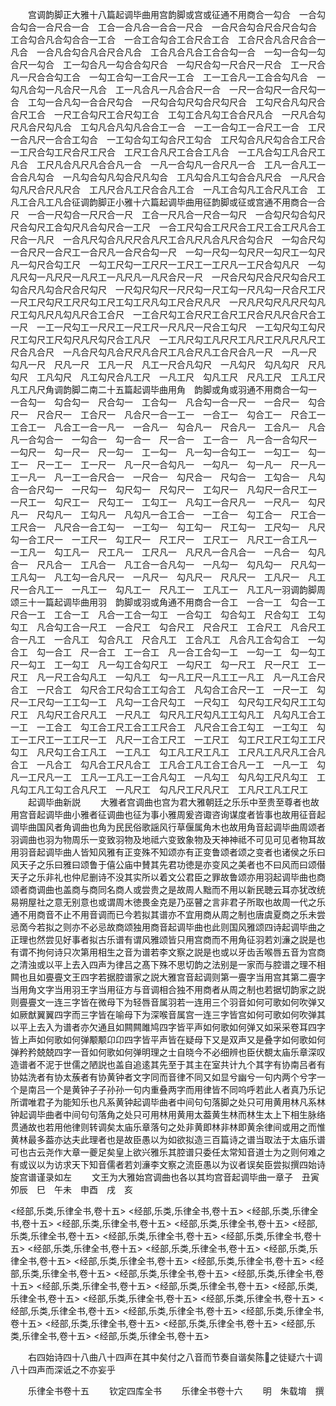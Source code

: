 <!-- { "loadSidebar": true } -->
　　宫调韵脚正大雅十八篇起调毕曲用宫韵脚或宫或征通不用商合一勾合　一合勾合勾合一合尺合一合　工合一合凡合一合合一尺合　一合尺合勾合尺合尺合勾合　工合勾合凡合勾合合一工合　一合工合勾合工合尺合工合　工合尺合凡合尺合合一凡合　一合凡合勾合凡合尺合凡合　工合凡合凡合工合合勾一合　一勾一合勾一勾合尺一勾合　工一勾合凡一勾合合勾尺合　一勾尺合勾一尺合尺一尺合　工一尺合凡一尺合合勾工合　一勾工合勾一工合尺一工合　工一工合凡一工合合勾凡合　一勾凡合勾一凡合尺一凡合　工一凡合凡一凡合合尺一合　一尺一合勾尺一合尺勾一合　工勾一合凡勾一合合尺勾合　一尺勾合勾尺勾合尺勾尺合　工勾尺合凡勾尺合合尺工合　一尺工合勾尺工合尺勾工合　工勾工合凡勾工合合尺凡合　一尺凡合勾尺凡合尺勾凡合　工勾凡合凡勾凡合合工一合　一工一合勾工一合尺工一合　工尺一合凡尺一合合工勾合　一工勾合勾工勾合尺工勾合　工尺勾合凡尺勾合合工尺合　一工尺合勾工尺合尺工尺合　工尺工合凡尺工合合工凡合　一工凡合勾工凡合尺工凡合　工尺凡合凡尺凡合合凡一合　一凡一合勾凡一合尺凡一合　工凡一合凡工一合合凡勾合　一凡勾合勾凡勾合尺凡勾合　工凡勾合凡工勾合合凡尺合　一凡尺合勾凡尺合尺凡尺合　工凡尺合凡工尺合合凡工合　一凡工合勾凡工合尺凡工合　工凡工合凡工凡合征调韵脚正小雅十六篇起调毕曲用征韵脚或征或宫通不用商合一合尺　一合一尺勾合一尺尺合一尺　工合一尺凡合一尺合一勾尺　一合勾尺勾合勾尺尺合勾尺工合勾尺凡合勾尺合一工尺　一合工尺勾合工尺尺合工尺工合工尺凡合工尺合一凡尺　一合凡尺勾合凡尺尺合凡尺工合凡尺凡合凡尺合勾合尺　一勾合尺勾一合尺尺一合尺工一合尺凡一合尺合勾一尺　一勾一尺勾一勾尺尺一勾尺工一勾尺凡一勾尺合勾工尺　一勾工尺勾一工尺尺一工尺工一工尺凡一工尺合勾凡尺　一勾凡尺勾一凡尺尺一凡尺工一凡尺凡一凡尺合尺一尺　一尺合尺勾尺合尺尺勾合尺工勾合尺凡勾合尺合尺勾尺　一尺勾尺勾尺一尺尺勾一尺工勾一尺凡勾一尺合尺工尺　一尺工尺勾尺工尺尺勾工尺工勾工尺凡勾工尺合尺凡尺　一尺凡尺勾尺凡尺尺勾凡尺工勾凡尺凡勾凡尺合工合尺　一工合尺勾工合尺尺工合尺工尺合尺凡尺合尺合工一尺　一工一尺勾工一尺尺工一尺工尺一尺凡尺一尺合工勾尺　一工勾尺勾工勾尺尺工勾尺工尺勾尺凡尺勾尺合工凡尺　一工凡尺勾工凡尺尺工凡尺工尺凡尺凡尺工尺合凡合尺　一凡合尺勾凡合尺尺凡合尺工凡合尺凡工合尺合凡一尺　一凡一尺　勾凡一尺　尺凡一尺　工凡一尺　凡工一尺合凡勾尺　一凡勾尺　勾凡勾尺　尺凡勾尺　工凡勾尺　凡工勾尺合凡工尺　一凡工尺　勾凡工尺　尺凡工尺　工凡工尺　凡工凡尺角调韵脚二南二十五篇起调毕曲用角　韵脚或角或羽通不用商合一勾一　一合勾一　勾合勾一　尺合勾一　工合勾一　凡合勾一合一尺一　一合尺一　勾合尺一　尺合尺一　工合尺一　凡合尺一合一工一　一合工一　勾合工一　尺合工一　工合工一　凡合工一合一凡一　一合凡一　勾合凡一　尺合凡一　工合凡一　凡合凡一合勾合一　一勾合一　勾一合一　尺一合一　工一合一　凡一合一合勾尺一　一勾尺一　勾一尺一　尺一勾一　工一勾一　凡一勾一合勾工一　一勾工一　勾一工一　尺一工一　工一尺一　凡一尺一合勾凡一　一勾凡一　勾一凡一　尺一凡一　工一凡一　凡一工一合尺合一　一尺合一　勾尺合一　尺勾合一　工勾合一　凡勾合一合尺勾一　一尺勾一　勾尺勾一　尺勾尺一　工勾尺一　凡勾尺一合尺工一　一尺工一　勾尺工一　尺勾工一　工勾工一　凡勾工一合尺凡一　一尺凡一　勾尺凡一　尺勾凡一　工勾凡一　凡勾凡一合工合一　一工合一　勾工合一　尺工合一　工尺合一　凡尺合一合工勾一　一工勾一　勾工勾一　尺工勾一　工尺勾一　凡尺勾一合工尺一　一工尺一　勾工尺一　尺工尺一　工尺工一　凡尺工一合工凡一　一工凡一　勾工凡一　尺工凡一　工尺凡一　凡尺凡一合凡合一　一凡合一　勾凡合一　尺凡合一　工凡合一　凡工合一合凡勾一　一凡勾一　勾凡勾一　尺凡勾一　工凡勾一　凡工勾一合凡尺一　一凡尺一　勾凡尺一　尺凡尺一　工凡尺一　凡工尺一合凡工一　一凡工一　勾凡工一　尺凡工一　工凡工一　凡工凡一羽调韵脚周颂三十一篇起调毕曲用羽　韵脚或羽或角通不用商合一合工　一合一工　勾合一工　尺合一工　工合一工　凡合一工合一勾工　一合勾工　勾合勾工　尺合勾工　工勾勾工　凡合勾工合一尺工　一合尺工　勾合尺工　尺合尺工　工合尺工　凡合尺工合一凡工　一合凡工　勾合凡工　尺合凡工　工合凡工　凡合凡工合勾合工　一勾合工　勾一合工　尺一合工　工一合工　凡一合工合勾一工　一勾一工　勾一勾工　尺一勾工　工一勾工　凡一勾工合勾尺工　一勾尺工　勾一尺工　尺一尺工　工一尺工　凡一尺工合勾凡工　一勾凡工　勾一凡工尺一凡工工一凡工　凡一凡工合尺合工　一尺合工　勾尺合工尺勾合工工勾合工　凡勾合工合尺一工　一尺一工　勾尺一工尺勾一工工勾一工　凡勾一工合尺勾工　一尺勾工　勾尺勾工尺勾尺工工勾尺工　凡勾尺工合尺凡工　一尺凡工　勾尺凡工尺勾凡工工勾凡工　凡勾凡工合工一工　一工合工　勾工合工尺工合工工尺合工　凡尺合工合工勾工　一工勾工　勾工一工尺工一工工尺一工　凡尺一工合工尺工　一工尺工　勾工尺工尺工勾工工尺勾工　凡尺勾工合工凡工　一工凡工　勾工凡工尺工凡工　工尺凡工凡尺凡工合凡合工　一凡合工　勾凡合工尺凡合工　工凡合工凡工合工合凡一工　一凡一工　勾凡一工尺凡一工　工凡一工凡工一工合凡勾工　一凡勾工　勾凡勾工尺凡勾工　工凡勾工凡工勾工合凡尺工　一凡尺工　勾凡尺工尺凡尺工　工凡尺工凡工尺工
　　起调毕曲新説
　　大雅者宫调曲也宫为君大雅朝廷之乐乐中至贵至尊者也故用宫音起调毕曲小雅者征调曲也征为事小雅周爰咨诹咨询谋度者皆事也故用征音起调毕曲国风者角调曲也角为民民俗歌謡风行草偃属角木也故用角音起调毕曲周颂者羽调曲也羽为物周乐一变致羽物及地祗六变致象物及天神神祗不可见可见者物耳故用羽音起调毕曲人皆知风雅有正变殊不知颂亦有正变鲁颂者颂之变者也诸侯之乐曰风天子之乐曰雅曰颂鲁于僖公庙中賛其先君功徳是亦变风之美者也不曰风而曰颂僣天子之乐非礼也仲尼删诗不没其实所以着文公君臣之罪故鲁颂亦用羽起调毕曲也商颂者商调曲也盖商与商同名商人或尝贵之是故周人黜而不用以新民聴云耳亦犹改统易朔屋社之意无别意也或谓周木徳畏金克是乃巫瞽之言非君子所取也故周一代之乐通不用商音不止不用音调而已今若拟其谱亦不宜用商从周之制也唐虞夏商之乐未尝忌啇今若拟之则亦不必忌故商颂独用商音起调毕曲也此则国风雅颂四诗起调毕曲之正理也然尝见好事者拟古乐谱有谓风雅颂皆只用宫商而不用角征羽若刘濓之説是也有谓不拘何诗只次第用相生之音为谱若李文察之説是也或以牙齿舌喉唇五音为宫商之清浊或以平上去入四声为律吕之髙下殊不思切韵之法别是一家而与腔谱之理不相闗也且如亹亹文王四字若据腔谱家之説大雅宫音起调则第一亹字当用宫其第二亹字当用角文字当用羽王字当用征方与音调相合独不用商者从周之制也若据切韵家之説则亹亹文一连三字皆在微母下为轻唇音属羽若一连用三个羽音如何可歌如何吹弹又如厥猷翼翼四字而三字皆在喻母下为深喉音属宫一连三字皆宫如何可歌如何吹弹其以平上去入为谱者亦欠通且如闗闗雎鸠四字皆平声如何歌如何弹又如采采卷耳四字皆上声如何歌如何弹颙颙卬卬四字皆平声皆在疑母下又是双声又是叠字如何歌如何弹矜矜兢兢四字一音如何歌如何弹明理之士自晓今不必细辨也臣伏覩太庙乐章深叹造谱者不泥于世儒之陋説也盖自追逺其先至于其主在室共计九个其字有协南吕者有协姑洗者有协太蔟者有协黄钟者文字同而音律不同又如显兮幽兮一句内两个兮字一个是南吕一个是黄钟子子孙孙一句内重叠两字而用律皆不同呜呼若此人者真乃乐记所谓唯君子为能知乐也凡系黄钟起调毕曲者中间句句落脚之处只可用黄用林凡系林钟起调毕曲者中间句句落角之处只可用林用黄用太葢黄生林而林生太上下相生脉络贯通故也若用他律则转调矣太庙乐章落句之处非黄即林非林即黄余律间或用之而惟黄林最多葢亦达夫此理者也是故臣愚以为如欲拟造三百篇诗之谱当取法于太庙乐谱可也古云尧作大章一夔足矣皇上欲兴雅乐其腔谱只委任太常知音道士为之则何难之有或议以为访求天下知音儒者若刘濓李文察之流臣愚以为议者误矣臣尝拟撰四始诗旋宫谱谨录如左
　　文王为大雅始宫调曲也各以其均宫音起调毕曲一章子　丑寅　夘辰　巳　午未　申酉　戌　亥

<经部,乐类,乐律全书,卷十五>
<经部,乐类,乐律全书,卷十五>
<经部,乐类,乐律全书,卷十五>
<经部,乐类,乐律全书,卷十五>
<经部,乐类,乐律全书,卷十五>
<经部,乐类,乐律全书,卷十五>
<经部,乐类,乐律全书,卷十五>
<经部,乐类,乐律全书,卷十五>
<经部,乐类,乐律全书,卷十五>
<经部,乐类,乐律全书,卷十五>
<经部,乐类,乐律全书,卷十五>
<经部,乐类,乐律全书,卷十五>
<经部,乐类,乐律全书,卷十五>
<经部,乐类,乐律全书,卷十五>
<经部,乐类,乐律全书,卷十五>
<经部,乐类,乐律全书,卷十五>
<经部,乐类,乐律全书,卷十五>
<经部,乐类,乐律全书,卷十五>
<经部,乐类,乐律全书,卷十五>
<经部,乐类,乐律全书,卷十五>
<经部,乐类,乐律全书,卷十五>
<经部,乐类,乐律全书,卷十五>
<经部,乐类,乐律全书,卷十五>
<经部,乐类,乐律全书,卷十五>
<经部,乐类,乐律全书,卷十五>
<经部,乐类,乐律全书,卷十五>
<经部,乐类,乐律全书,卷十五>
<经部,乐类,乐律全书,卷十五>

　　右四始诗四十八曲八十四声在其中矣付之八音而节奏自谐矣陈之徒疑六十调八十四声而深诋之不亦妄乎

　　乐律全书卷十五
　　钦定四库全书
　　乐律全书卷十六
　　明　朱载堉　撰
